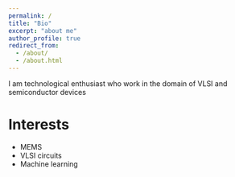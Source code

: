 ```yaml
---
permalink: /
title: "Bio"
excerpt: "about me"
author_profile: true
redirect_from: 
  - /about/
  - /about.html
---
```



I am technological enthusiast who work in the domain of VLSI and semiconductor devices




Interests
======
* MEMS
* VLSI circuits
* Machine learning
  



